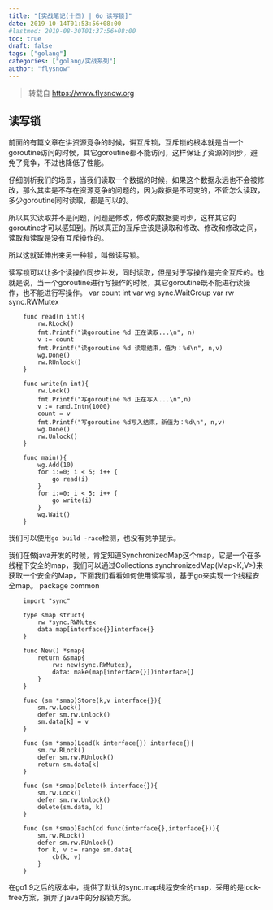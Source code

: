 ```yaml
---
title: "[实战笔记(十四) | Go 读写锁]"
date: 2019-10-14T01:53:56+08:00
#lastmod: 2019-08-30T01:37:56+08:00
toc: true
draft: false
tags: ["golang"]
categories: ["golang/实战系列"]
author: "flysnow"
---
```


>转载自 https://www.flysnow.org

## 读写锁
前面的有篇文章在讲资源竞争的时候，讲互斥锁，互斥锁的根本就是当一个goroutine访问的时候，其它goroutine都不能访问，这样保证了资源的同步，避免了竞争，不过也降低了性能。

仔细剖析我们的场景，当我们读取一个数据的时候，如果这个数据永远也不会被修改，那么其实是不存在资源竞争的问题的，因为数据是不可变的，不管怎么读取，多少goroutine同时读取，都是可以的。

所以其实读取并不是问题，问题是修改，修改的数据要同步，这样其它的goroutine才可以感知到。所以真正的互斥应该是读取和修改、修改和修改之间，读取和读取是没有互斥操作的。

所以这就延伸出来另一种锁，叫做读写锁。

读写锁可以让多个读操作同步并发，同时读取，但是对于写操作是完全互斥的。也就是说，当一个goroutine进行写操作的时候，其它goroutine既不能进行读操作，也不能进行写操作。
		var count int
		var wg sync.WaitGroup
		var rw sync.RWMutex
		
		func read(n int){
		    rw.RLock()
		    fmt.Printf("读goroutine %d 正在读取...\n", n)
		    v := count
		    fmt.Printf("读goroutine %d 读取结束，值为：%d\n", n,v)
		    wg.Done()
		    rw.RUnlock()
		}
		
		func write(n int){
		    rw.Lock()
		    fmt.Printf("写goroutine %d 正在写入...\n",n)
		    v := rand.Intn(1000)
		    count = v
		    fmt.Printf("写goroutine %d写入结束，新值为：%d\n", n,v)
		    wg.Done()
		    rw.Unlock()
		}
		
		func main(){
		    wg.Add(10)
		    for i:=0; i < 5; i++ {
		        go read(i)
		    }
		    for i:=0; i < 5; i++ {
		        go write(i)
		    }
		    wg.Wait()
		}
我们可以使用`go build -race`检测，也没有竞争提示。

我们在做java开发的时候，肯定知道SynchronizedMap这个map，它是一个在多线程下安全的map，我们可以通过Collections.synchronizedMap(Map<K,V>)来获取一个安全的Map，下面我们看看如何使用读写锁，基于go来实现一个线程安全map。
		package common
		
		import "sync"
		
		type smap struct{
		    rw *sync.RWMutex
		    data map[interface{}]interface{}
		}
		
		func New() *smap{
		    return &smap{
		        rw: new(sync.RWMutex),
		        data: make(map[interface{}])interface{}
		    }
		}
		
		func (sm *smap)Store(k,v interface{}){
		    sm.rw.Lock()
		    defer sm.rw.Unlock()
		    sm.data[k] = v
		}
		
		func (sm *smap)Load(k interface{}) interface{}{
		    sm.rw.RLock()
		    defer sm.rw.RUnlock()
		    return sm.data[k]
		}
		
		func (sm *smap)Delete(k interface{}){
		    sm.rw.Lock()
		    defer sm.rw.Unlock()
		    delete(sm.data, k)
		}
		
		func (sm *smap)Each(cd func(interface{},interface{})){
		    sm.rw.RLock()
		    defer sm.rw.RUnlock()
		    for k, v := range sm.data{
		        cb(k, v)
		    }
		}
在go1.9之后的版本中，提供了默认的sync.map线程安全的map，采用的是lock-free方案，摒弃了java中的分段锁方案。
